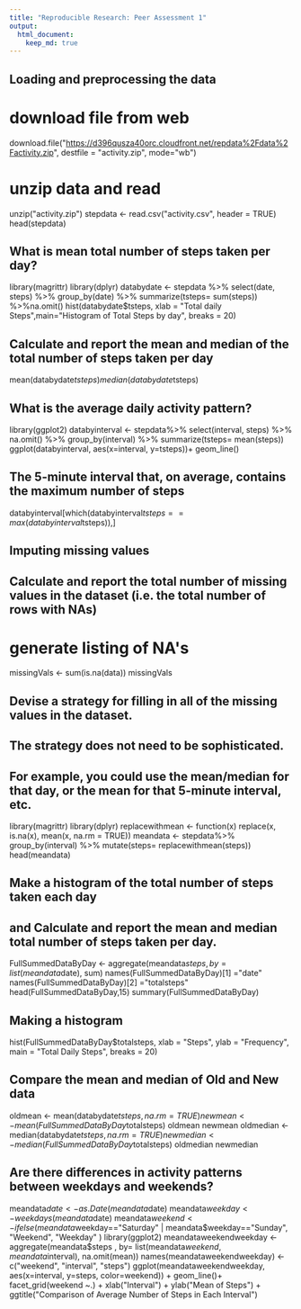 ```yaml
---
title: "Reproducible Research: Peer Assessment 1"
output: 
  html_document:
    keep_md: true
---
```



## Loading and preprocessing the data
# download file from web
download.file("https://d396qusza40orc.cloudfront.net/repdata%2Fdata%2Factivity.zip", destfile = "activity.zip", mode="wb")
# unzip data and read 
unzip("activity.zip")
stepdata <- read.csv("activity.csv", header = TRUE)
head(stepdata)

## What is mean total number of steps taken per day?
library(magrittr)
library(dplyr)
databydate <- stepdata %>% select(date, steps) %>% group_by(date) %>% summarize(tsteps= sum(steps)) %>%na.omit()
hist(databydate$tsteps, xlab = "Total daily Steps",main="Histogram of Total Steps by day", breaks = 20)

## Calculate and report the mean and median of the total number of steps taken per day
mean(databydate$tsteps)
median(databydate$tsteps)

## What is the average daily activity pattern?
library(ggplot2)
databyinterval <- stepdata%>% select(interval, steps) %>% na.omit() %>% group_by(interval) %>% summarize(tsteps= mean(steps)) 
ggplot(databyinterval, aes(x=interval, y=tsteps))+ geom_line()

## The 5-minute interval that, on average, contains the maximum number of steps
databyinterval[which(databyinterval$tsteps== max(databyinterval$tsteps)),]

## Imputing missing values
## Calculate and report the total number of missing values in the dataset (i.e. the total number of rows with NAs)
# generate listing of NA's
missingVals <- sum(is.na(data))
missingVals

## Devise a strategy for filling in all of the missing values in the dataset. 
## The strategy does not need to be sophisticated. 
## For example, you could use the mean/median for that day, or the mean for that 5-minute interval, etc.
library(magrittr)
library(dplyr)
replacewithmean <- function(x) replace(x, is.na(x), mean(x, na.rm = TRUE))
meandata <- stepdata%>% group_by(interval) %>% mutate(steps= replacewithmean(steps))
head(meandata)

## Make a histogram of the total number of steps taken each day 
## and Calculate and report the mean and median total number of steps taken per day.
FullSummedDataByDay <- aggregate(meandata$steps, by=list(meandata$date), sum)
names(FullSummedDataByDay)[1] ="date"
names(FullSummedDataByDay)[2] ="totalsteps"
head(FullSummedDataByDay,15)
summary(FullSummedDataByDay)

## Making a histogram
hist(FullSummedDataByDay$totalsteps, xlab = "Steps", ylab = "Frequency", main = "Total Daily Steps", breaks = 20)

## Compare the mean and median of Old and New data
oldmean <- mean(databydate$tsteps, na.rm = TRUE)
newmean <- mean(FullSummedDataByDay$totalsteps)
oldmean
newmean
oldmedian <- median(databydate$tsteps, na.rm = TRUE)
newmedian <- median(FullSummedDataByDay$totalsteps)
oldmedian
newmedian

## Are there differences in activity patterns between weekdays and weekends?
meandata$date <- as.Date(meandata$date)
meandata$weekday <- weekdays(meandata$date)
meandata$weekend <- ifelse(meandata$weekday=="Saturday" | meandata$weekday=="Sunday", "Weekend", "Weekday" )
library(ggplot2)
meandataweekendweekday <- aggregate(meandata$steps , by= list(meandata$weekend, meandata$interval), na.omit(mean))
names(meandataweekendweekday) <- c("weekend", "interval", "steps")
ggplot(meandataweekendweekday, aes(x=interval, y=steps, color=weekend)) + geom_line()+
  facet_grid(weekend ~.) + xlab("Interval") + ylab("Mean of Steps") +
  ggtitle("Comparison of Average Number of Steps in Each Interval")
